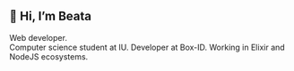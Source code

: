 ## 👋 Hi, I’m Beata

Web developer.\
Computer science student at IU.
Developer at Box-ID.
Working in Elixir and NodeJS ecosystems.
<!---
bdebinska/bdebinska is a ✨ special ✨ repository because its `README.md` (this file) appears on your GitHub profile.
You can click the Preview link to take a look at your changes.
--->
